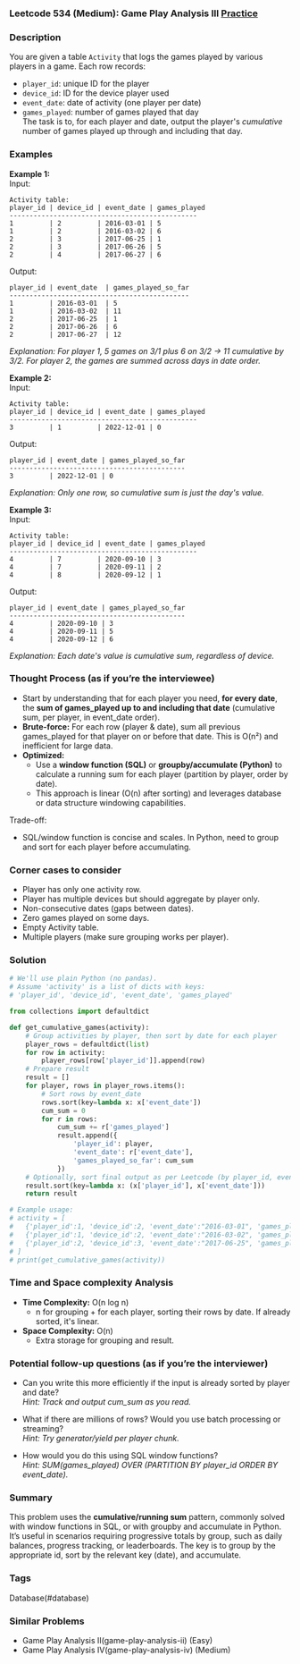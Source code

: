 ### Leetcode 534 (Medium): Game Play Analysis III [Practice](https://leetcode.com/problems/game-play-analysis-iii)

### Description  
You are given a table `Activity` that logs the games played by various players in a game. Each row records:  
- `player_id`: unique ID for the player  
- `device_id`: ID for the device player used  
- `event_date`: date of activity (one player per date)  
- `games_played`: number of games played that day  
The task is to, for each player and date, output the player's *cumulative* number of games played up through and including that day.

### Examples  

**Example 1:**  
Input:  
```
Activity table:
player_id | device_id | event_date | games_played
-----------------------------------------------
1         | 2         | 2016-03-01 | 5
1         | 2         | 2016-03-02 | 6
2         | 3         | 2017-06-25 | 1
2         | 3         | 2017-06-26 | 5
2         | 4         | 2017-06-27 | 6
```
Output:  
```
player_id | event_date  | games_played_so_far
---------------------------------------------
1         | 2016-03-01  | 5
1         | 2016-03-02  | 11
2         | 2017-06-25  | 1
2         | 2017-06-26  | 6
2         | 2017-06-27  | 12
```
*Explanation: For player 1, 5 games on 3/1 plus 6 on 3/2 → 11 cumulative by 3/2. For player 2, the games are summed across days in date order.*

**Example 2:**  
Input:  
```
Activity table:
player_id | device_id | event_date | games_played
-----------------------------------------------
3         | 1         | 2022-12-01 | 0
```
Output:  
```
player_id | event_date | games_played_so_far
--------------------------------------------
3         | 2022-12-01 | 0
```
*Explanation: Only one row, so cumulative sum is just the day's value.*

**Example 3:**  
Input:  
```
Activity table:
player_id | device_id | event_date | games_played
-----------------------------------------------
4         | 7         | 2020-09-10 | 3
4         | 7         | 2020-09-11 | 2
4         | 8         | 2020-09-12 | 1
```
Output:  
```
player_id | event_date | games_played_so_far
--------------------------------------------
4         | 2020-09-10 | 3
4         | 2020-09-11 | 5
4         | 2020-09-12 | 6
```
*Explanation: Each date's value is cumulative sum, regardless of device.*

### Thought Process (as if you’re the interviewee)  
- Start by understanding that for each player you need, **for every date**, the **sum of games_played up to and including that date** (cumulative sum, per player, in event_date order).
- **Brute-force:** For each row (player \& date), sum all previous games_played for that player on or before that date. This is O(n²) and inefficient for large data.
- **Optimized:**  
  - Use a **window function (SQL)** or **groupby/accumulate (Python)** to calculate a running sum for each player (partition by player, order by date).
  - This approach is linear (O(n) after sorting) and leverages database or data structure windowing capabilities.

Trade-off:  
- SQL/window function is concise and scales. In Python, need to group and sort for each player before accumulating.

### Corner cases to consider  
- Player has only one activity row.
- Player has multiple devices but should aggregate by player only.
- Non-consecutive dates (gaps between dates).
- Zero games played on some days.
- Empty Activity table.
- Multiple players (make sure grouping works per player).

### Solution

```python
# We'll use plain Python (no pandas).
# Assume 'activity' is a list of dicts with keys:
# 'player_id', 'device_id', 'event_date', 'games_played'

from collections import defaultdict

def get_cumulative_games(activity):
    # Group activities by player, then sort by date for each player
    player_rows = defaultdict(list)
    for row in activity:
        player_rows[row['player_id']].append(row)
    # Prepare result
    result = []
    for player, rows in player_rows.items():
        # Sort rows by event_date
        rows.sort(key=lambda x: x['event_date'])
        cum_sum = 0
        for r in rows:
            cum_sum += r['games_played']
            result.append({
                'player_id': player,
                'event_date': r['event_date'],
                'games_played_so_far': cum_sum
            })
    # Optionally, sort final output as per Leetcode (by player_id, event_date)
    result.sort(key=lambda x: (x['player_id'], x['event_date']))
    return result

# Example usage:
# activity = [
#   {'player_id':1, 'device_id':2, 'event_date':"2016-03-01", 'games_played':5},
#   {'player_id':1, 'device_id':2, 'event_date':"2016-03-02", 'games_played':6},
#   {'player_id':2, 'device_id':3, 'event_date':"2017-06-25", 'games_played':1}
# ]
# print(get_cumulative_games(activity))
```

### Time and Space complexity Analysis  

- **Time Complexity:** O(n log n)  
  - n for grouping + for each player, sorting their rows by date. If already sorted, it's linear.
- **Space Complexity:** O(n)  
  - Extra storage for grouping and result.

### Potential follow-up questions (as if you’re the interviewer)  

- Can you write this more efficiently if the input is already sorted by player and date?  
  *Hint: Track and output cum_sum as you read.*

- What if there are millions of rows? Would you use batch processing or streaming?  
  *Hint: Try generator/yield per player chunk.*

- How would you do this using SQL window functions?  
  *Hint: SUM(games_played) OVER (PARTITION BY player_id ORDER BY event_date).*

### Summary
This problem uses the **cumulative/running sum** pattern, commonly solved with window functions in SQL, or with groupby and accumulate in Python. It’s useful in scenarios requiring progressive totals by group, such as daily balances, progress tracking, or leaderboards. The key is to group by the appropriate id, sort by the relevant key (date), and accumulate.

### Tags
Database(#database)

### Similar Problems
- Game Play Analysis II(game-play-analysis-ii) (Easy)
- Game Play Analysis IV(game-play-analysis-iv) (Medium)